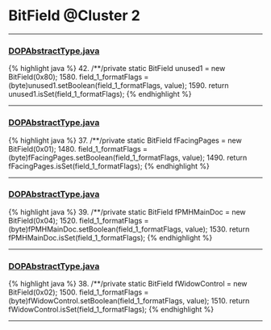 # BitField @Cluster 2

***

### [DOPAbstractType.java](https://searchcode.com/codesearch/view/88635700/)
{% highlight java %}
42. /**/private static BitField unused1 = new BitField(0x80);
1580.     field_1_formatFlags = (byte)unused1.setBoolean(field_1_formatFlags, value);
1590.     return unused1.isSet(field_1_formatFlags);
{% endhighlight %}

***

### [DOPAbstractType.java](https://searchcode.com/codesearch/view/88635700/)
{% highlight java %}
37. /**/private static BitField fFacingPages = new BitField(0x01);
1480.     field_1_formatFlags = (byte)fFacingPages.setBoolean(field_1_formatFlags, value);
1490.     return fFacingPages.isSet(field_1_formatFlags);
{% endhighlight %}

***

### [DOPAbstractType.java](https://searchcode.com/codesearch/view/88635700/)
{% highlight java %}
39. /**/private static BitField fPMHMainDoc = new BitField(0x04);
1520.     field_1_formatFlags = (byte)fPMHMainDoc.setBoolean(field_1_formatFlags, value);
1530.     return fPMHMainDoc.isSet(field_1_formatFlags);
{% endhighlight %}

***

### [DOPAbstractType.java](https://searchcode.com/codesearch/view/88635700/)
{% highlight java %}
38. /**/private static BitField fWidowControl = new BitField(0x02);
1500.     field_1_formatFlags = (byte)fWidowControl.setBoolean(field_1_formatFlags, value);
1510.     return fWidowControl.isSet(field_1_formatFlags);
{% endhighlight %}

***

